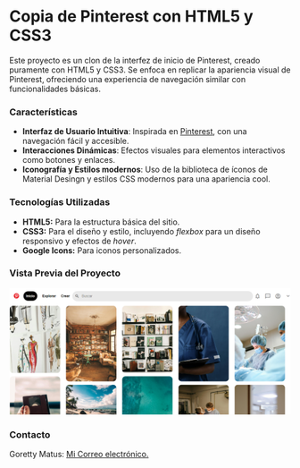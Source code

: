 # Copia de Pinterest con HTML5 y CSS3

Este proyecto es un clon de la interfez de inicio de Pinterest, creado puramente con HTML5 y CSS3. Se enfoca en replicar la apariencia visual de Pinterest, ofreciendo una experiencia de navegación similar con funcionalidades básicas. 

### Características 
+ **Interfaz de Usuario Intuitiva**: Inspirada en [Pinterest](https://www.pinterest.com.mx/), con una navegación fácil y accesible.
+ **Interacciones Dinámicas**: Efectos visuales para elementos interactivos como botones y enlaces.
+ **Iconografía y Estilos modernos**: Uso de la biblioteca de íconos de Material Desingn y estilos CSS modernos para una apariencia cool.

### Tecnologías Utilizadas
+ **HTML5:** Para la estructura básica del sitio.
+ **CSS3:** Para el diseño y estilo, incluyendo _flexbox_ para un diseño responsivo y efectos de _hover_.
+ **Google Icons:** Para iconos personalizados.

### Vista Previa del Proyecto
![Demo](/imagenes/vistaprevia.png)
### Contacto
Goretty Matus: [Mi Correo electrónico.](gmatus2602@gmail.com)

